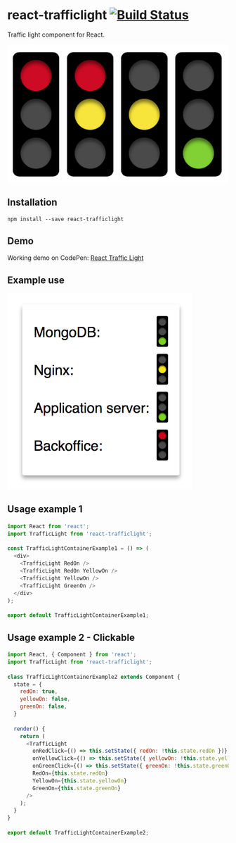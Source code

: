 # react-trafficlight [![Build Status](https://circleci.com/gh/sgnh/react-trafficlight.svg?style=shield)](https://circleci.com/gh/sgnh/react-trafficlight/tree/master)
Traffic light component for React.

![Traffic light](https://github.com/sgnh/react-trafficlight/raw/master/docs/trafficlight.png "Traffic light")

## Installation
```
npm install --save react-trafficlight
```

## Demo
Working demo on CodePen: [React Traffic Light](https://codepen.io/sgnh/full/jmRXwd/)

## Example use
![Traffic light status example](https://github.com/sgnh/react-trafficlight/raw/master/docs/trafficlight-status.png "Traffic light status example")

## Usage example 1
```javascript
import React from 'react';
import TrafficLight from 'react-trafficlight';

const TrafficLightContainerExample1 = () => (
  <div>
    <TrafficLight RedOn />
    <TrafficLight RedOn YellowOn />
    <TrafficLight YellowOn />
    <TrafficLight GreenOn />
  </div>
);

export default TrafficLightContainerExample1;
```

## Usage example 2 - Clickable
```javascript
import React, { Component } from 'react';
import TrafficLight from 'react-trafficlight';

class TrafficLightContainerExample2 extends Component {
  state = {
    redOn: true,
    yellowOn: false,
    greenOn: false,
  }

  render() {
    return (
      <TrafficLight
        onRedClick={() => this.setState({ redOn: !this.state.redOn })}
        onYellowClick={() => this.setState({ yellowOn: !this.state.yellowOn })}
        onGreenClick={() => this.setState({ greenOn: !this.state.greenOn })}
        RedOn={this.state.redOn}
        YellowOn={this.state.yellowOn}
        GreenOn={this.state.greenOn}
      />
    );
  }
}

export default TrafficLightContainerExample2;
```
